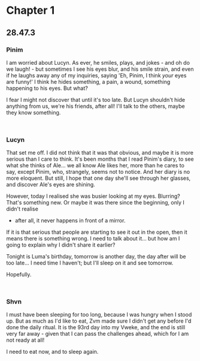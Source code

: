 Chapter 1
=========

28.47.3
-------

### Pinim ###

I am worried about Lucyn. As ever, he smiles, plays, and jokes - and oh do we
laugh! - but sometimes I see his eyes blur, and his smile strain, and even if
he laughs away any of my inquiries, saying 'Eh, Pinim, I think *your* eyes 
are funny!' I think he hides something, a pain, a wound, something happening 
to his eyes. But what?

I fear I might not discover that until it's too late. But Lucyn shouldn't hide
anything from us, we're his friends, after all! I'll talk to the others, maybe
they know something.

<br />

### Lucyn ###

That set me off. I did not think that it was that obvious, and maybe it is more
serious than I care to think. It's been months that I read Pinim's diary, to
see what she thinks of Ale... we all know Ale likes her, more than he cares to
say, except Pinim, who, strangely, seems not to notice. And her diary is no
more eloquent. But still, I hope that one day she'll see through her glasses, 
and discover Ale's eyes are shining.

However, today I realised she was busier looking at my eyes. Blurring? That's
something new. Or maybe it was there since the beginning, only I didn't realise
 - after all, it never happens in front of a mirror.

If it is that serious that people are starting to see it out in the open, then
it means there is something wrong. I need to talk about it... but how am I 
going to explain why I didn't share it earlier?

Tonight is Luma's birthday, tomorrow is another day, the day after will be too
late... I need time I haven't; but I'll sleep on it and see tomorrow.

Hopefully.

<br />

### Shvn ###

I must have been sleeping for too long, because I was hungry when I stood up.
But as much as I'd like to eat, Zvm made sure I didn't get any before I'd done
the daily ritual. It is the 93rd day into my Vweke, and the end is still very
far away - given that I can pass the challenges ahead, which for I am not ready
at all!

I need to eat now, and to sleep again.
